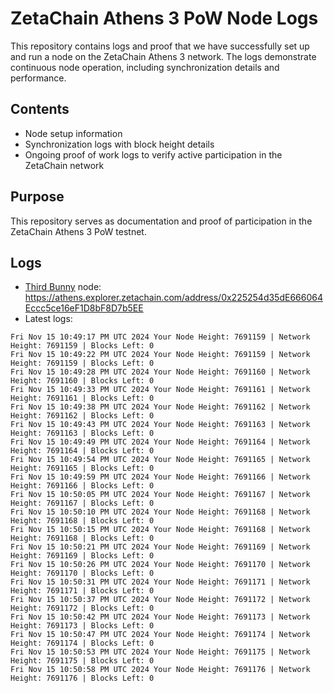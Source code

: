 # ZetaChain Athens 3 PoW Node Logs
This repository contains logs and proof that we have successfully set up and run a node on the ZetaChain Athens 3 network. The logs demonstrate continuous node operation, including synchronization details and performance.

## Contents
- Node setup information
- Synchronization logs with block height details
- Ongoing proof of work logs to verify active participation in the ZetaChain network

## Purpose
This repository serves as documentation and proof of participation in the ZetaChain Athens 3 PoW testnet.

## Logs

- [Third Bunny](https://thirdbunny.xyz/) node: https://athens.explorer.zetachain.com/address/0x225254d35dE666064Eccc5ce16eF1D8bF8D7b5EE
- Latest logs:
```
Fri Nov 15 10:49:17 PM UTC 2024 Your Node Height: 7691159 | Network Height: 7691159 | Blocks Left: 0
Fri Nov 15 10:49:22 PM UTC 2024 Your Node Height: 7691159 | Network Height: 7691159 | Blocks Left: 0
Fri Nov 15 10:49:28 PM UTC 2024 Your Node Height: 7691160 | Network Height: 7691160 | Blocks Left: 0
Fri Nov 15 10:49:33 PM UTC 2024 Your Node Height: 7691161 | Network Height: 7691161 | Blocks Left: 0
Fri Nov 15 10:49:38 PM UTC 2024 Your Node Height: 7691162 | Network Height: 7691162 | Blocks Left: 0
Fri Nov 15 10:49:43 PM UTC 2024 Your Node Height: 7691163 | Network Height: 7691163 | Blocks Left: 0
Fri Nov 15 10:49:49 PM UTC 2024 Your Node Height: 7691164 | Network Height: 7691164 | Blocks Left: 0
Fri Nov 15 10:49:54 PM UTC 2024 Your Node Height: 7691165 | Network Height: 7691165 | Blocks Left: 0
Fri Nov 15 10:49:59 PM UTC 2024 Your Node Height: 7691166 | Network Height: 7691166 | Blocks Left: 0
Fri Nov 15 10:50:05 PM UTC 2024 Your Node Height: 7691167 | Network Height: 7691167 | Blocks Left: 0
Fri Nov 15 10:50:10 PM UTC 2024 Your Node Height: 7691168 | Network Height: 7691168 | Blocks Left: 0
Fri Nov 15 10:50:15 PM UTC 2024 Your Node Height: 7691168 | Network Height: 7691168 | Blocks Left: 0
Fri Nov 15 10:50:21 PM UTC 2024 Your Node Height: 7691169 | Network Height: 7691169 | Blocks Left: 0
Fri Nov 15 10:50:26 PM UTC 2024 Your Node Height: 7691170 | Network Height: 7691170 | Blocks Left: 0
Fri Nov 15 10:50:31 PM UTC 2024 Your Node Height: 7691171 | Network Height: 7691171 | Blocks Left: 0
Fri Nov 15 10:50:37 PM UTC 2024 Your Node Height: 7691172 | Network Height: 7691172 | Blocks Left: 0
Fri Nov 15 10:50:42 PM UTC 2024 Your Node Height: 7691173 | Network Height: 7691173 | Blocks Left: 0
Fri Nov 15 10:50:47 PM UTC 2024 Your Node Height: 7691174 | Network Height: 7691174 | Blocks Left: 0
Fri Nov 15 10:50:53 PM UTC 2024 Your Node Height: 7691175 | Network Height: 7691175 | Blocks Left: 0
Fri Nov 15 10:50:58 PM UTC 2024 Your Node Height: 7691176 | Network Height: 7691176 | Blocks Left: 0
```
